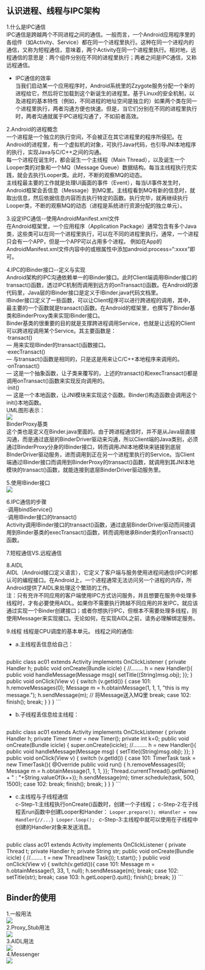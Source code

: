 ## 认识进程、线程与IPC架构

1.什么是IPC通信  
IPC通信是跨越两个不同进程之间的通信。一般而言，一个Android应用程序里的各组件（如Activity、Service）都在同一个进程里执行。这种在同一个进程内的通信，又称为短程通信，意味着，两个Activity在同一个进程里执行。相对地，远程通信的意思是：两个组件分别在不同的进程里执行；两者之间是IPC通信，又称远程通信。  
* IPC通信的效率  
	当我们启动某一个应用程序时，Android系统里的Zzygote服务分配一个新的进程给它，然后将它加载到这个新诞生的进程里。基于Linux的安全机制，以及进程的基本特性（例如，不同进程的地址空间是独立的）如果两个类在同一个进程里执行，两者沟通方便也快速。但是，当它们分别在不同的进程里执行时，两者沟通就属于IPC进程沟通了，不如前者高效。

2.Android的进程概念  
一个进程是一个独立的执行空间，不会被正在其它进程里的程序所侵犯。在Android的进程里，有一个虚拟机的对象，可执行Java代码，也引导JNI本地程序的执行，实现Java与C/C++之间的沟通。  
每一个进程在诞生时，都会诞生一个主线程（Main Thread），以及诞生一个Looper类的对象和一个MQ（Message Queue）数据结构。每当主线程执行完实践，就会去执行Looper类。此时，不断的观察MQ的动态。  
主线程最主要的工作就是处理UI画面的事件（Event），每当UI事件发生时，Android框架会丢信息（Message）到MQ里。主线程看到MQ有新的信息时，就取出信息，然后依据信息内容而去执行特定的函数。执行完毕，就再继续执行Looper类，不断的观察MQ的动态（进程是系统进行资源分配的独立单元）。

3.设定IPC通信--使用AndroidManifest.xml文件  
在Android框架里，一个应用程序（Application Package）通常包含有多个Java类，这些类可以在同一个进程里执行，可以在不同的进程里执行。通常，一个进程只会有一个APP，但是一个APP可以占用多个进程。
例如在App的AndroidManifest.xml文件内容中的<activity>或<service>根属性中添加android:process=“:xxxx”即可。 
 
4.IPC的IBinder接口--定义与实现  
Android架构的IPC沟通依赖单一的IBinder接口。此时Client端调用IBinder接口的transact()函数，透过IPC机制而调用到远方的onTransact()函数。在Android的源代码里，Java层的IBinder接口是定义于IBinder.java代码文档里。  
IBinder接口定义了一些函数，可以让Client程序可以进行跨进程的调用，其中，最主要的一个函数就是transact()函数。在Android的框架里，也撰写了Binder基类和BinderProxy类来实现IBinder接口。  
Binder基类的很重要的目的就是支撑跨进程调用Service，也就是让远程的Client可以跨进程调用某个Service。其主要函数是：  
·transact()   
    — 用来实现IBinder的transact()函数接口。  
·execTransact()   
    — 与transact()函数是相同的，只是这是用来让C/C++本地程序来调用的。  
·onTransact()   
    — 这是一个抽象函数，让子类来覆写的，上述的transact()和execTransact()都是调用onTransact()函数来实现反向调用的。  
·init()  
    — 这是一个本地函数，让JNI模块来实现这个函数。Binder()构造函数会调用这个init()本地函数。  
UML图形表示：  
 ![](https://github.com/marsylp/AndroidLearn/blob/master/ProcessAndIPC/imags/IBinder1.png)  
BinderProxy基类  
这个类也是定义在Binder.java里面的。由于跨进程通信时，并不是从Java层直接沟通，而是通过底层的BinderDriver驱动来沟通，所以Client端的Java类别，必须通过BinderProxy分身的IBinder接口，转而调用JNI本地模块来链接到底层BInderDriver驱动服务，进而调用到正在另一个进程里执行的Service。当Client端通过IBinder接口而调用到BinderProxy的transact()函数，就调用到其JNI本地模块的transact()函数，就能连接到底层BinderDriver驱动服务里。
  
5.使用IBinder接口  
![](https://github.com/marsylp/AndroidLearn/blob/master/ProcessAndIPC/imags/IBinder2.png)  

6.IPC通信的步骤  
·调用bindService()  
·调用IBinder接口的transact()  
Activity调用IBinder接口的transact()函数，通过底层BinderDriver驱动而间接调用到Binder基类的execTransact()函数，转而调用继承Binder类的onTransact()函数。 
 
7.短程通信VS.远程通信  

8.AIDL  
AIDL（Android接口定义语言），它定义了客户端与服务使用进程间通信(IPC)时都认可的编程接口。在Android上，一个进程通常无法访问另一个进程的内存，所Android提供了AIDL来处理这个繁琐的工作。  
注：只有充许不同应用的客户端使用IPC方式访问服务，并且想要在服务中处理多线程时，才有必要使用AIDL。如果你不需要执行跨越不同应用的并发IPC，就应该通过实现一个Binder创建接口；或者你想执行IPC，但根本不需要处理多线程，则使用Messager来实现接口。无论如何，在实现AIDL之前，请务必理解绑定服务。

9.线程
线程是CPU调度的基本单元。
线程之间的通信:  

*   a.主线程丢信息给自己：  
	 
	 ```
public class ac01 extends Activity implements OnClickListener { private Handler h;
public void onCreate(Bundle icicle) {
//........
h = new Handler(){
public void handleMessage(Message msg){ setTitle((String)msg.obj);
}}; 
}
public void onClick(View v) {
switch (v.getId()) { 
case 101:
	h.removeMessages(0);
	Message m = h.obtainMessage(1, 1, 1, "this is my 	message.");
	h.sendMessage(m);
	// 将Message送入MQ里
	break;
case 102:
	finish();
	break; 
}
}
}
	 ```
*   b.子线程丢信息给主线程： 

    ```
public class ac01 extends Activity implements OnClickListener { 
private Handler h;
private Timer timer = new Timer();
private int k=0;
public void onCreate(Bundle icicle) { super.onCreate(icicle);
//.........
h = new Handler(){
public void handleMessage(Message msg) { setTitle((String)msg.obj);
}}; 
}
public void onClick(View v) {
switch (v.getId()) {
case 101:
TimerTask task = new TimerTask(){
@Override 
public void run() {
h.removeMessages(0);
Message m = h.obtainMessage(1, 1, 1,
}};
Thread.currentThread().getName() + " : "+String.valueOf(k++));
h.sendMessage(m);
timer.schedule(task, 500, 1500);
case 102:
break;
finish();
break;
}
}
}
    ```
*   c.主线程与子线程通信  
	c-Step-1:主线程执行onCreate()函数时，创建一个子线程；
	c-Step-2:在子线程丢run函数中创建Looper和Hander：
	```Looper.prepare(); mHandler = new Handler{//...} Looper.loop(); ```
	c-Step-3:主线程中就可以使用在子线程中创建的Handler对象来发送消息。

	```
public class ac01 extends Activity implements OnClickListener {
private Thread t;
private Handler h;
private String str;
public void onCreate(Bundle icicle) {
//........
t = new Thread(new Task()); t.start(); 
}
public void onClick(View v) { 
switch(v.getId()){
case 101:
Message m = h.obtainMessage(1, 33, 1, null);
h.sendMessage(m); 
break;
case 102: 
setTitle(str); 
break;
case 103: 
h.getLooper().quit(); 
finish(); 
break;
}}
	```

## Binder的使用
1.一般用法  
![](https://github.com/marsylp/AndroidLearn/blob/master/ProcessAndIPC/MySimple/imags/BinderDifficulty_01.png)  
2.Proxy_Stub用法  
![](https://github.com/marsylp/AndroidLearn/blob/master/ProcessAndIPC/MySimple/imags/BinderDifficulty_02.png)  
3.AIDL用法  
![](https://github.com/marsylp/AndroidLearn/blob/master/ProcessAndIPC/MySimple/imags/BinderDifficulty_03.png)  
4.Messenger  
![](https://github.com/marsylp/AndroidLearn/blob/master/ProcessAndIPC/MySimple/imags/messenger_1.png)

